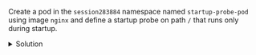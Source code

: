 Create a pod in the `session283884` namespace named `startup-probe-pod` using image `nginx` and define a startup probe on path `/` that runs only during startup.

<details><summary>Solution</summary>
<br>

```bash
cat <<EOF | kubectl -n session283884 apply -f -
apiVersion: v1
kind: Pod
metadata:
  name: startup-probe-pod
spec:
  containers:
  - name: nginx
    image: nginx
    startupProbe:
      httpGet:
        path: /
        port: 80
      failureThreshold: 10
      periodSeconds: 5
EOF
```{{exec}}

</details>